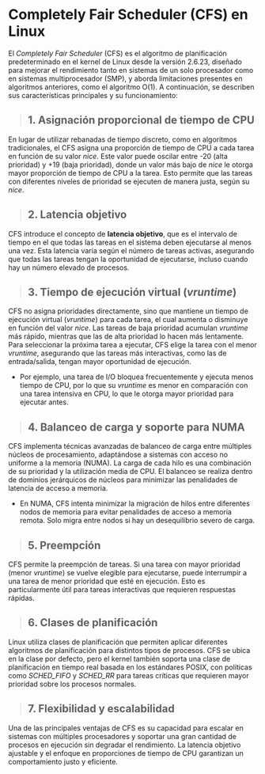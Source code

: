 # Completely Fair Scheduler (CFS) en Linux

El *Completely Fair Scheduler* (CFS) es el algoritmo de planificación predeterminado en el kernel de Linux desde la versión 2.6.23, diseñado para mejorar el rendimiento tanto en sistemas de un solo procesador como en sistemas multiprocesador (SMP), y aborda limitaciones presentes en algoritmos anteriores, como el algoritmo O(1). A continuación, se describen sus características principales y su funcionamiento:

>## 1. Asignación proporcional de tiempo de CPU
En lugar de utilizar rebanadas de tiempo discreto, como en algoritmos tradicionales, el CFS asigna una proporción de tiempo de CPU a cada tarea en función de su valor *nice*. Este valor puede oscilar entre -20 (alta prioridad) y +19 (baja prioridad), donde un valor más bajo de *nice* le otorga mayor proporción de tiempo de CPU a la tarea. Esto permite que las tareas con diferentes niveles de prioridad se ejecuten de manera justa, según su *nice*.

>## 2. Latencia objetivo
CFS introduce el concepto de **latencia objetivo**, que es el intervalo de tiempo en el que todas las tareas en el sistema deben ejecutarse al menos una vez. Esta latencia varía según el número de tareas activas, asegurando que todas las tareas tengan la oportunidad de ejecutarse, incluso cuando hay un número elevado de procesos.

>## 3. Tiempo de ejecución virtual (*vruntime*)
CFS no asigna prioridades directamente, sino que mantiene un tiempo de ejecución virtual (*vruntime*) para cada tarea, el cual aumenta o disminuye en función del valor *nice*. Las tareas de baja prioridad acumulan *vruntime* más rápido, mientras que las de alta prioridad lo hacen más lentamente. Para seleccionar la próxima tarea a ejecutar, CFS elige la tarea con el menor *vruntime*, asegurando que las tareas más interactivas, como las de entrada/salida, tengan mayor oportunidad de ejecución.

- Por ejemplo, una tarea de I/O bloquea frecuentemente y ejecuta menos tiempo de CPU, por lo que su *vruntime* es menor en comparación con una tarea intensiva en CPU, lo que le otorga mayor prioridad para ejecutar antes.

>## 4. Balanceo de carga y soporte para NUMA
CFS implementa técnicas avanzadas de balanceo de carga entre múltiples núcleos de procesamiento, adaptándose a sistemas con acceso no uniforme a la memoria (NUMA). La carga de cada hilo es una combinación de su prioridad y la utilización media de CPU. El balanceo se realiza dentro de dominios jerárquicos de núcleos para minimizar las penalidades de latencia de acceso a memoria.

- En NUMA, CFS intenta minimizar la migración de hilos entre diferentes nodos de memoria para evitar penalidades de acceso a memoria remota. Solo migra entre nodos si hay un desequilibrio severo de carga.

>## 5. Preempción
CFS permite la preempción de tareas. Si una tarea con mayor prioridad (menor *vruntime*) se vuelve elegible para ejecutarse, puede interrumpir a una tarea de menor prioridad que esté en ejecución. Esto es particularmente útil para tareas interactivas que requieren respuestas rápidas.

>## 6. Clases de planificación
Linux utiliza clases de planificación que permiten aplicar diferentes algoritmos de planificación para distintos tipos de procesos. CFS se ubica en la clase por defecto, pero el kernel también soporta una clase de planificación en tiempo real basada en los estándares POSIX, con políticas como *SCHED_FIFO* y *SCHED_RR* para tareas críticas que requieren mayor prioridad sobre los procesos normales.

>## 7. Flexibilidad y escalabilidad
Una de las principales ventajas de CFS es su capacidad para escalar en sistemas con múltiples procesadores y soportar una gran cantidad de procesos en ejecución sin degradar el rendimiento. La latencia objetivo ajustable y el enfoque en proporciones de tiempo de CPU garantizan un comportamiento justo y eficiente.

